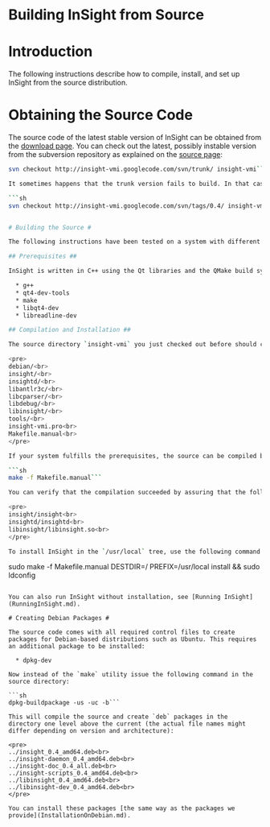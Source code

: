 # Building InSight from Source #



# Introduction #

The following instructions describe how to compile, install, and set up InSight from the source distribution.

# Obtaining the Source Code #

The source code of the latest stable version of InSight can be obtained from the [download page](https://code.google.com/p/insight-vmi/downloads/list). You can check out the latest, possibly instable version from the subversion repository as explained on the [source page](https://code.google.com/p/insight-vmi/source/checkout):

```sh
svn checkout http://insight-vmi.googlecode.com/svn/trunk/ insight-vmi```

It sometimes happens that the trunk version fails to build. In that case, you should be save with a tagged version (replace `0.4` with the latest version within the [tags directory](https://code.google.com/p/insight-vmi/source/browse/tags)):

```sh
svn checkout http://insight-vmi.googlecode.com/svn/tags/0.4/ insight-vmi```


# Building the Source #

The following instructions have been tested on a system with different 64-bit Linux distrubutions. This is the recommended host platform. Note that InSight is completely untested on 32-bit hosts. Feel free to give it a try on some 32-bit host and share your experience with us.

## Prerequisites ##

InSight is written in C++ using the Qt libraries and the QMake build system. The following packages are required in order to build InSight (package names might vary for different distrubutions):

  * g++
  * qt4-dev-tools
  * make
  * libqt4-dev
  * libreadline-dev

## Compilation and Installation ##

The source directory `insight-vmi` you just checked out before should contain at least the following directories and files:

<pre>
debian/<br>
insight/<br>
insightd/<br>
libantlr3c/<br>
libcparser/<br>
libdebug/<br>
libinsight/<br>
tools/<br>
insight-vmi.pro<br>
Makefile.manual<br>
</pre>

If your system fulfills the prerequisites, the source can be compiled by changing into the `insight-vmi` directory containing the above listed files and executing:

```sh
make -f Makefile.manual```

You can verify that the compilation succeeded by assuring that the following files exist:

<pre>
insight/insight<br>
insightd/insightd<br>
libinsight/libinsight.so<br>
</pre>

To install InSight in the `/usr/local` tree, use the following command:

```
sudo make -f Makefile.manual DESTDIR=/ PREFIX=/usr/local install &&
sudo ldconfig
```

You can also run InSight without installation, see [Running InSight](RunningInSight.md).

# Creating Debian Packages #

The source code comes with all required control files to create packages for Debian-based distributions such as Ubuntu. This requires an additional package to be installed:

  * dpkg-dev

Now instead of the `make` utility issue the following command in the source directory:

```sh
dpkg-buildpackage -us -uc -b```

This will compile the source and create `deb` packages in the directory one level above the current (the actual file names might differ depending on version and architecture):

<pre>
../insight_0.4_amd64.deb<br>
../insight-daemon_0.4_amd64.deb<br>
../insight-doc_0.4_all.deb<br>
../insight-scripts_0.4_amd64.deb<br>
../libinsight_0.4_amd64.deb<br>
../libinsight-dev_0.4_amd64.deb<br>
</pre>

You can install these packages [the same way as the packages we provide](InstallationOnDebian.md).